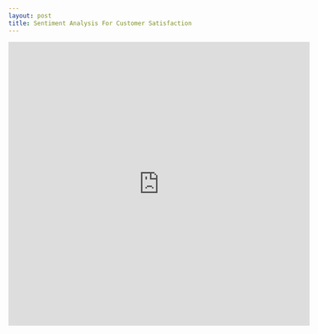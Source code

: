 ```yaml
---
layout: post
title: Sentiment Analysis For Customer Satisfaction
---
```

<iframe width="600" height="567" src="https://datastudio.google.com/embed/reporting/792eae46-a8df-4521-83a6-ca8069c3017c/page/xdbzC" frameborder="0" style="border:0" allowfullscreen></iframe>
